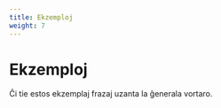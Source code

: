 ```yaml
---
title: Ekzemploj
weight: 7
---
```


# Ekzemploj

Ĉi tie estos ekzemplaj frazaj uzanta la ĝenerala vortaro.
